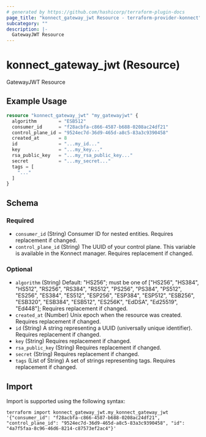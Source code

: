 ```yaml
---
# generated by https://github.com/hashicorp/terraform-plugin-docs
page_title: "konnect_gateway_jwt Resource - terraform-provider-konnect"
subcategory: ""
description: |-
  GatewayJWT Resource
---
```


# konnect_gateway_jwt (Resource)

GatewayJWT Resource

## Example Usage

```terraform
resource "konnect_gateway_jwt" "my_gatewayjwt" {
  algorithm        = "ESB512"
  consumer_id      = "f28acbfa-c866-4587-b688-0208ac24df21"
  control_plane_id = "9524ec7d-36d9-465d-a8c5-83a3c9390458"
  created_at       = 8
  id               = "...my_id..."
  key              = "...my_key..."
  rsa_public_key   = "...my_rsa_public_key..."
  secret           = "...my_secret..."
  tags = [
    "..."
  ]
}
```

<!-- schema generated by tfplugindocs -->
## Schema

### Required

- `consumer_id` (String) Consumer ID for nested entities. Requires replacement if changed.
- `control_plane_id` (String) The UUID of your control plane. This variable is available in the Konnect manager. Requires replacement if changed.

### Optional

- `algorithm` (String) Default: "HS256"; must be one of ["HS256", "HS384", "HS512", "RS256", "RS384", "RS512", "PS256", "PS384", "PS512", "ES256", "ES384", "ES512", "ESP256", "ESP384", "ESP512", "ESB256", "ESB320", "ESB384", "ESB512", "ES256K", "EdDSA", "Ed25519", "Ed448"]; Requires replacement if changed.
- `created_at` (Number) Unix epoch when the resource was created. Requires replacement if changed.
- `id` (String) A string representing a UUID (universally unique identifier). Requires replacement if changed.
- `key` (String) Requires replacement if changed.
- `rsa_public_key` (String) Requires replacement if changed.
- `secret` (String) Requires replacement if changed.
- `tags` (List of String) A set of strings representing tags. Requires replacement if changed.

## Import

Import is supported using the following syntax:

```shell
terraform import konnect_gateway_jwt.my_konnect_gateway_jwt '{"consumer_id": "f28acbfa-c866-4587-b688-0208ac24df21", "control_plane_id": "9524ec7d-36d9-465d-a8c5-83a3c9390458", "id": "4a7f5faa-8c96-46d6-8214-c87573ef2ac4"}'
```
